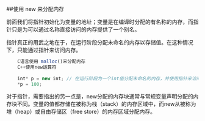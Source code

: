 ##使用 new 来分配内存

前面我们将指针初始化为变量的地址；变量是在编译时分配的有名称的内存，而指针只是为可以通过名称直接访问的内存提供了一个别名。

指针真正的用武之地在于，在运行阶段分配未命名的内存以存储值。在这种情况下，只能通过指针来访问内存。

```javascript
    C语言使用 malloc()来分配内存
    C++使用new运算符
    
    int* p = new int; // 在运行阶段为一个int值分配未命名的内存，并使用指针来访问这个值
    *p = 100;
```
对于指针，需要指出的另一点是，new分配的内存块通常与常规变量声明分配的内存块不同。变量的值都存储在被称为栈（stack）的内存区域中，而new从被称为堆（heap）或自由存储区（free store）的内存区域分配内存。